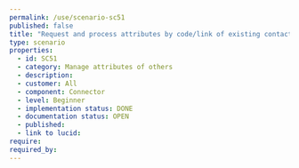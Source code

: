 ```yaml
---
permalink: /use/scenario-sc51
published: false
title: "Request and process attributes by code/link of existing contacts"
type: scenario
properties:
  - id: SC51
  - category: Manage attributes of others
  - description: 
  - customer: All
  - component: Connector
  - level: Beginner
  - implementation status: DONE
  - documentation status: OPEN
  - published: 
  - link to lucid: 
require:
required_by:
---
```

